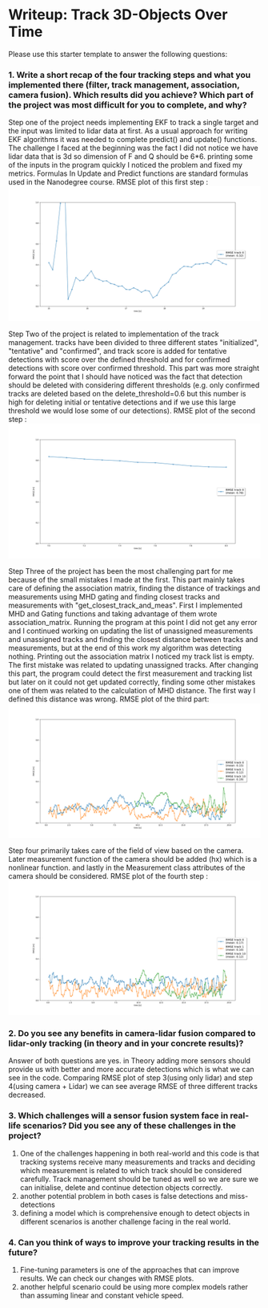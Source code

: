 # Writeup: Track 3D-Objects Over Time

Please use this starter template to answer the following questions:

### 1. Write a short recap of the four tracking steps and what you implemented there (filter, track management, association, camera fusion). Which results did you achieve? Which part of the project was most difficult for you to complete, and why?
Step one of the project needs implementing EKF to track a single target and the input was limited to lidar data at first. As a usual approach for writing EKF algorithms it was needed to complete predict() and update() functions. The challenge I faced at the beginning was the fact I did not notice we have lidar data that is 3d so dimension of F and Q should be 6*6. printing some of the inputs in the program quickly I noticed the problem and fixed my metrics. Formulas In Update and Predict functions are standard formulas used in the Nanodegree course.
RMSE plot of this first step :
![alt text](https://github.com/PardisTaghavi/nd013-c2-fusion-starter/blob/main/img/rmseMean.png)


Step Two of the project is related to implementation of the track management. tracks have been divided to three different states "initialized", "tentative" and "confirmed", and track score is added for tentative detections with score over the defined threshold and for confirmed detections with score over confirmed threshold. This part was more straight forward the point that I should have noticed was the fact that detection should be deleted with considering different thresholds (e.g. only confirmed tracks are deleted based on the delete_threshold=0.6 but this number is high for deleting initial or tentative detections and if we use this large threshold we would lose some of our detections).
RMSE plot of the second step :
![alt text](https://github.com/PardisTaghavi/nd013-c2-fusion-starter/blob/main/img/smseMeanTrackManagement.png)


Step Three of the project has been the most challenging part for me because of the small mistakes I made at the first. This part mainly takes care of defining the association matrix, finding the distance of trackings and measurements using MHD gating and finding closest tracks and measurements with "get_closest_track_and_meas". First I implemented MHD and Gating functions and taking advantage of them wrote association_matrix. Running the program at this point I did not get any error and I continued working on updating the list of unassigned measurements and unassigned tracks and finding the closest distance between tracks and measurements, but at the end of this work my algorithm was detecting nothing. Printing out the association matrix I noticed my track list is empty. The first mistake was related to updating unassigned tracks. After changing this part, the program could detect the first measurement and tracking list but later on it could not get updated correctly, finding some other mistakes one of them was related to the calculation of MHD distance. The first way I defined this distance was wrong.
RMSE plot of the third part:
![alt text](https://github.com/PardisTaghavi/nd013-c2-fusion-starter/blob/main/img/result3.png)


Step four primarily takes care of the field of view based on the camera. Later measurement function of the camera should be added (hx) which is a nonlinear function. and lastly in the Measurement class attributes of the camera should be considered.
RMSE plot of the fourth step :
![alt text](https://github.com/PardisTaghavi/nd013-c2-fusion-starter/blob/main/img/result4.png)





### 2. Do you see any benefits in camera-lidar fusion compared to lidar-only tracking (in theory and in your concrete results)? 
Answer of both questions are yes. in Theory adding more sensors should provide us with better and more accurate detections which is what we can see in the code. Comparing RMSE plot of step 3(using only lidar) and step 4(using camera + Lidar) we can see average RMSE of three different tracks decreased.

### 3. Which challenges will a sensor fusion system face in real-life scenarios? Did you see any of these challenges in the project?
1. One of the challenges happening in both real-world and this code is that tracking systems receive many measurements and tracks and deciding which measurement is related to which track should be considered carefully. Track management should be tuned as well so we are sure we can initialise, delete and continue detection objects correctly.
2. another potential problem in both cases is false detections and miss-detections
3. defining a model which is comprehensive enough to detect objects in different scenarios is another challenge facing in the real world.




### 4. Can you think of ways to improve your tracking results in the future?
1. Fine-tuning parameters is one of the approaches that can improve results. We can check our changes with RMSE plots.
2. another helpful scenario could be using more complex models rather than assuming linear and constant vehicle speed.  

